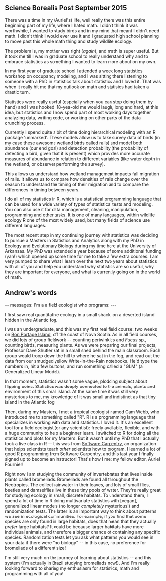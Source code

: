 ## Science Borealis Post September 2015

There was a time in my (Auriel's) life, well really there was this entire beginning part of my life, where I hated math. I didn't think it was worthwhile, I wanted to study birds and in my mind that meant I didn't need math. I didn't think I would ever use it and I graduated high school planning to move past this whole math thing and study wildlife ecology. 

The problem is, my mother was right (_again_), and math is super useful. But it took me till I was in graduate school to really understand why and to embrace statistics as something I wanted to learn more about on my own.

In my first year of graduate school I attended a week long statistics workshop on occupancy modeling, and I was sitting there listening to someone with a PhD in statistics talk about statistics and I loved it. That was when it really hit me that my outlook on math and statisics had taken a drastic turn. 

Statistics were really useful (espcially when you can stop doing them by hand) and I was hooked. 18-yea-old me would laugh, long and hard, at this idea, but statistics and I now spend part of most working days together analyzing data, writing code, or working on other parts of the data crunching process. 

Currently I spend quite a bit of time doing hierarchical modeling with an R package 'unmarked'. These models allow us to take survey data of birds (in my case these awesome wetland birds called rails) and model both abundance (our end goal) and detection probability (the probability of detecting a bird, given that it is present) which provides more accurate measures of abundance in relation to different variables (like water depth in the wetland, or observer performing the survey).

This allows us understand how wetland management impacts fall migration of rails. It allows us to compare how densities of rails change over the season to understand the timing of their migration and to compare the differences in timing between years. 

I do all of my statistics in R, which is a statistical programming language that can be used for a wide variety of types of statistical tests and modeling. You can also use it for data management, cleaning, manipulation, programming and other tasks. It is one of many languages, within wildlife ecology R one of the most widely used, but many fields of science use different languages.

The most recent step in my continuing journey with statistics was deciding to pursue a Masters in Statistics and Analytics along with my PhD in Ecology and Evolutionary Biology during my time here at the University of Arkansas. My PhD was extended a year because of some additional funding (yah!) which opened up some time for me to take a few extra courses. I am very pumped to share what I learn over the next two years about statistics with all of you and help you understand why statistics are so useful, why they are important for everyone, and what is currently going on in the world of math.

## Andrew's words

-- messages: I'm a a field ecologist who programs: ---

I first saw real quantitative ecology in a small shack, on a deserted island hidden in the Atlantic fog.

I was an undergraduate, and this was my first real field course: two weeks on [Bon Portage Island](http://www.acadiau.ca/~dshutler/PIsland.html), off the coast of Nova Scotia. As in all field courses, we did lots of group fieldwork -- counting periwinkles and _Fucus_ sp., counting birds, measuring plants. As we were preparing our final projects, Professor Dave Shutler sat in a small shed behind the main classroom. Each group would troop down the hill to where he sat in the fog, and read out the data from our smudged yellow Write-in-the-Rain notebooks. He'd type the numbers in, hit a few buttons, and run something called a "GLM" (a Generalized Linear Model).

In that moment, statistics wasn't some vague, plodding subject about flipping coins. Statistics was deeply connected to the animals, plants and environment of this small island. At the same time it was still very mysterious to me, my knowledge of it was small and indistinct as that tiny island in the Atlantic fog. 

Then, during my Masters, I met a tropical ecologist named Cam Webb, who introduced me to something called "R". R is a programming language that specializes in working with data and statistics. I loved it. It's an excellent tool for a field ecologist (or any scientist): freely available, flexible, and with a huge community to help a beginner learn. I switched to R for doing all the statistics and plots for my Masters.  But it wasn't until my PhD that I actually took a live class in R -- this was from [Software Carpentry](https://software-carpentry.org/), an organization that helps scientists teach _other_ scientists how to program. I learned a lot of good R programming from Software Carpentry, and this last year I finally signed up to become an instructor! That's how I met my fellow editor, Auriel Fournier!

Right now I am studying the community of invertebrates that lives inside plants called bromeliads. Bromeliads are found all throughout the Neotropics. The collect rainwater in their leaves, and lots of small flies, beetles and damselflies live in these tiny pools of water. They're really great for studying ecology in small, discrete habitats. To understand them, I spend a lot of time in R doing multivariate statistics with [vegan], generalized linear models (no longer _completely_ mysterious!) and randomization tests. The latter is an important way to think about patterns we see in ecological communities. For example, if you find that some species are only found in large habitats, does that mean that they actually *prefer* large habitats? It could be because larger habitats have more individual animals, and therefore a bigger chance of containing any specific species. Randomization tests let you ask what patterns you would see in your data if there were "no biology" -- in this case, no preference for bromeliads of a different size!

I'm still very much on the journey of learning about statistics -- and this system (I'm actually in Brazil studying bromeliads now!). And I'm really looking forward to sharing my enthusiasm for statistics, math and programming with all of you!

